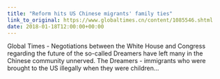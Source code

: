 ```yaml
---
title: "Reform hits US Chinese migrants' family ties"
link_to_original: https://www.globaltimes.cn/content/1085546.shtml
date: 2018-01-18T12:00:00+00:00
---
```

Global Times - Negotiations between the White House and Congress regarding the future of the so-called Dreamers have left many in the Chinese community unnerved. The Dreamers - immigrants who were brought to the US illegally when they were children...  
  



